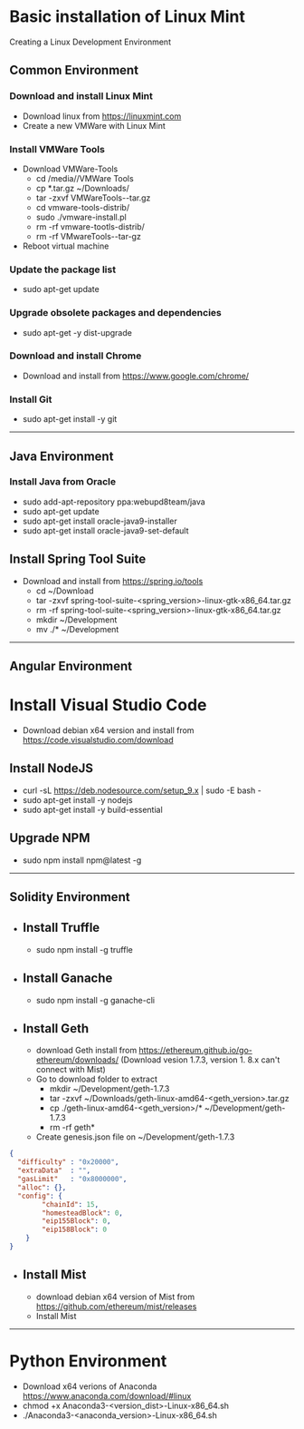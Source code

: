 # Basic installation of Linux Mint
Creating a Linux Development Environment

## Common Environment
### Download and install Linux Mint
* Download linux from https://linuxmint.com
* Create a new VMWare with Linux Mint
### Install VMWare Tools
* Download VMWare-Tools
  * cd /media/<user>/VMWare Tools
  * cp *.tar.gz ~/Downloads/
  * tar -zxvf VMWareTools-<version>-tar.gz
  * cd vmware-tools-distrib/
  * sudo ./vmware-install.pl
  * rm -rf vmware-tootls-distrib/
  * rm -rf VMwareTools-<version>-tar-gz
* Reboot virtual machine
### Update the package list
* sudo apt-get update 
### Upgrade obsolete packages and dependencies
* sudo apt-get -y dist-upgrade 
### Download and install Chrome
* Download and install from https://www.google.com/chrome/
### Install Git
* sudo apt-get install -y git 

*** 

## Java Environment
### Install Java from Oracle
* sudo add-apt-repository ppa:webupd8team/java
* sudo apt-get update
* sudo apt-get install oracle-java9-installer
* sudo apt-get install oracle-java9-set-default
## Install Spring Tool Suite
* Download and install from https://spring.io/tools
  * cd ~/Download
  * tar -zxvf spring-tool-suite-<spring_version>-linux-gtk-x86_64.tar.gz
  * rm -rf spring-tool-suite-<spring_version>-linux-gtk-x86_64.tar.gz
  * mkdir ~/Development
  * mv ./* ~/Development

***

## Angular Environment
# Install Visual Studio Code
* Download debian x64 version and install from https://code.visualstudio.com/download
## Install NodeJS
* curl -sL https://deb.nodesource.com/setup_9.x | sudo -E bash -
* sudo apt-get install -y nodejs
* sudo apt-get install -y build-essential
## Upgrade NPM
* sudo npm install npm@latest -g

***

## Solidity Environment
* ## Install Truffle
  * sudo npm install -g truffle 
* ## Install Ganache
  * sudo npm install -g ganache-cli
* ## Install Geth
  * download Geth install from https://ethereum.github.io/go-ethereum/downloads/ (Download vesion 1.7.3, version 1.
8.x can't connect with Mist)
  * Go to download folder to extract
    * mkdir ~/Development/geth-1.7.3
    * tar -zxvf ~/Downloads/geth-linux-amd64-<geth_version>.tar.gz  
    * cp ./geth-linux-amd64-<geth_version>/* ~/Development/geth-1.7.3
    * rm -rf geth*
  * Create genesis.json file on ~/Development/geth-1.7.3
```json
{
  "difficulty" : "0x20000",
  "extraData"  : "",
  "gasLimit"   : "0x8000000",
  "alloc": {},
  "config": {
        "chainId": 15,
        "homesteadBlock": 0,
        "eip155Block": 0,
        "eip158Block": 0
    }
}
```
* ## Install Mist
  * download debian x64 version of Mist from https://github.com/ethereum/mist/releases
  * Install Mist

***

# Python Environment
* Download x64 verions of Anaconda https://www.anaconda.com/download/#linux
* chmod +x Anaconda3-<version_dist>-Linux-x86_64.sh
* ./Anaconda3-<anaconda_version>-Linux-x86_64.sh
